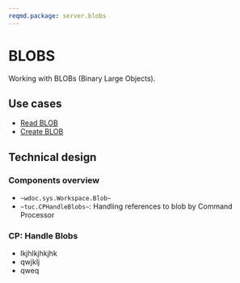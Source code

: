 ```yaml
---
reqmd.package: server.blobs
---
```


# BLOBS

Working with BLOBs (Binary Large Objects).

## Use cases

- [Read BLOB](../apiv2/read-blob.md)
- [Create BLOB](../apiv2/create-blob.md)

## Technical design

### Components overview

- `~wdoc.sys.Workspace.Blob~`
- `~tuc.CPHandleBlobs~`: Handling references to blob by Command Processor

### CP: Handle Blobs

- lkjhlkjhkjhk
- qwjklj
- qweq